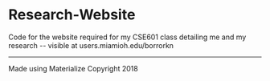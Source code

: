 # Research-Website

Code for the website required for my CSE601 class detailing me and my research -- visible at users.miamioh.edu/borrorkn

------------------------------------------------------
Made using Materialize Copyright 2018
